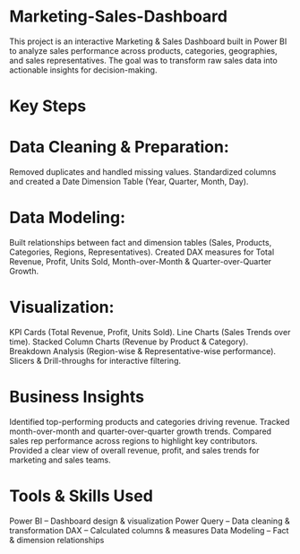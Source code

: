 # Marketing-Sales-Dashboard
This project is an interactive Marketing &amp; Sales Dashboard built in Power BI to analyze sales performance across products, categories, geographies, and sales representatives. 
The goal was to transform raw sales data into actionable insights for decision-making.

# Key Steps

# Data Cleaning & Preparation:
Removed duplicates and handled missing values.
Standardized columns and created a Date Dimension Table (Year, Quarter, Month, Day).

# Data Modeling:

Built relationships between fact and dimension tables (Sales, Products, Categories, Regions, Representatives).
Created DAX measures for Total Revenue, Profit, Units Sold, Month-over-Month & Quarter-over-Quarter Growth.

# Visualization:

KPI Cards (Total Revenue, Profit, Units Sold).
Line Charts (Sales Trends over time).
Stacked Column Charts (Revenue by Product & Category).
Breakdown Analysis (Region-wise & Representative-wise performance).
Slicers & Drill-throughs for interactive filtering.

# Business Insights

Identified top-performing products and categories driving revenue.
Tracked month-over-month and quarter-over-quarter growth trends.
Compared sales rep performance across regions to highlight key contributors.
Provided a clear view of overall revenue, profit, and sales trends for marketing and sales teams.

# Tools & Skills Used

Power BI – Dashboard design & visualization
Power Query – Data cleaning & transformation
DAX – Calculated columns & measures
Data Modeling – Fact & dimension relationships
